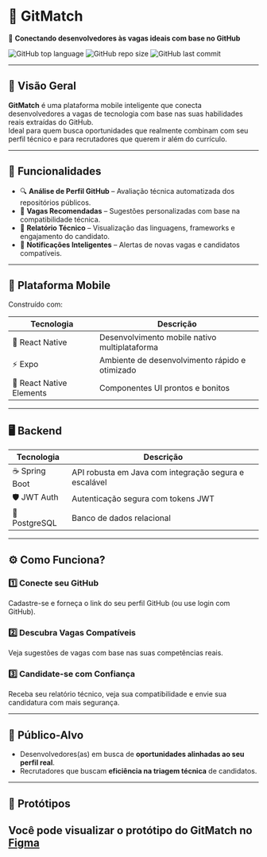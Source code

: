 # 🚀 GitMatch

🔗 **Conectando desenvolvedores às vagas ideais com base no GitHub**

![GitHub top language](https://img.shields.io/github/languages/top/seu-usuario/gitmatch?style=flat-square)
![GitHub repo size](https://img.shields.io/github/repo-size/seu-usuario/gitmatch?style=flat-square)
![GitHub last commit](https://img.shields.io/github/last-commit/seu-usuario/gitmatch?style=flat-square)

---

## 📌 Visão Geral

**GitMatch** é uma plataforma mobile inteligente que conecta desenvolvedores a vagas de tecnologia com base nas suas habilidades reais extraídas do GitHub.  
Ideal para quem busca oportunidades que realmente combinam com seu perfil técnico e para recrutadores que querem ir além do currículo.

---

## 🧠 Funcionalidades

- 🔍 **Análise de Perfil GitHub** – Avaliação técnica automatizada dos repositórios públicos.
- 🎯 **Vagas Recomendadas** – Sugestões personalizadas com base na compatibilidade técnica.
- 📝 **Relatório Técnico** – Visualização das linguagens, frameworks e engajamento do candidato.
- 🔔 **Notificações Inteligentes** – Alertas de novas vagas e candidatos compatíveis.

---

## 📱 Plataforma Mobile

Construído com:

| Tecnologia           | Descrição                                |
|----------------------|--------------------------------------------|
| 🧱 React Native       | Desenvolvimento mobile nativo multiplataforma |
| ⚡ Expo              | Ambiente de desenvolvimento rápido e otimizado |
| 💅 React Native Elements | Componentes UI prontos e bonitos               |

---

## 🖥️ Backend

| Tecnologia    | Descrição                                 |
|---------------|---------------------------------------------|
| ☕ Spring Boot | API robusta em Java com integração segura e escalável |
| 🛡️ JWT Auth    | Autenticação segura com tokens JWT        |
| 🐘 PostgreSQL  | Banco de dados relacional                 |

---

## ⚙️ Como Funciona?

### 1️⃣ Conecte seu GitHub  
Cadastre-se e forneça o link do seu perfil GitHub (ou use login com GitHub).

### 2️⃣ Descubra Vagas Compatíveis  
Veja sugestões de vagas com base nas suas competências reais.

### 3️⃣ Candidate-se com Confiança  
Receba seu relatório técnico, veja sua compatibilidade e envie sua candidatura com mais segurança.

---

## 👥 Público-Alvo

- Desenvolvedores(as) em busca de **oportunidades alinhadas ao seu perfil real**.
- Recrutadores que buscam **eficiência na triagem técnica** de candidatos.

---

## 📐 Protótipos

Você pode visualizar o protótipo do GitMatch no [Figma]([https://www.figma.com](https://www.figma.com/design/wJoQ0ajwROmou88FDgukjM/GitMatch?node-id=49-298&t=4Mz4i9yyFilQZdnm-1))  
---
